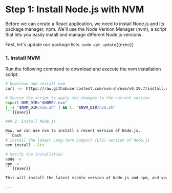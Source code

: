 # Step 1: Install Node.js with NVM

Before we can create a React application, we need to install Node.js and its package manager, npm. We'll use the Node Version Manager (nvm), a script that lets you easily install and manage different Node.js versions.

First, let's update our package lists.
`sudo apt update`{{exec}}

### 1. Install NVM

Run the following command to download and execute the nvm installation script.
```bash
# Download and install nvm
curl -o- https://raw.githubusercontent.com/nvm-sh/nvm/v0.39.7/install.sh | bash

# Source the script to apply the changes to the current session
export NVM_DIR="$HOME/.nvm"
[ -s "$NVM_DIR/nvm.sh" ] && \. "$NVM_DIR/nvm.sh"
```{{exec}}

### 2. Install Node.js

Now, we can use nvm to install a recent version of Node.js.
```bash
# Install the latest Long-Term Support (LTS) version of Node.js
nvm install --lts

# Verify the installation
node -v
npm -v
```{{exec}}

This will install the latest stable version of Node.js and npm, and you should see the version numbers printed in your terminal.

---